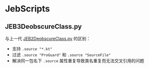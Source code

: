# JebScripts

## JEB3DeobscureClass.py

与上一代 [JEB2DeobscureClass.py](https://github.com/S3cuRiTy-Er1C/JebScripts/blob/master/JEB2DeobscureClass.py) 的区别：

* 支持 `.source "*.kt"`
* 过滤 `.source "ProGuard"` 和 `.source "SourceFile"`
* 解决同一包名下 `.source` 属性重复导致类名重复而无法交叉引用的问题